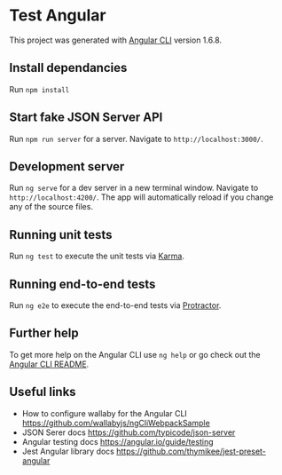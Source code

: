 # Test Angular

This project was generated with [Angular CLI](https://github.com/angular/angular-cli) version 1.6.8.

## Install dependancies

Run `npm install`

## Start fake JSON Server API

Run `npm run server` for a server. Navigate to `http://localhost:3000/`.

## Development server

Run `ng serve` for a dev server in a new terminal window. Navigate to `http://localhost:4200/`. The app will automatically reload if you change any of the source files.

## Running unit tests

Run `ng test` to execute the unit tests via [Karma](https://karma-runner.github.io).

## Running end-to-end tests

Run `ng e2e` to execute the end-to-end tests via [Protractor](http://www.protractortest.org/).

## Further help

To get more help on the Angular CLI use `ng help` or go check out the [Angular CLI README](https://github.com/angular/angular-cli/blob/master/README.md).

## Useful links

- How to configure wallaby for the Angular CLI <https://github.com/wallabyjs/ngCliWebpackSample>
- JSON Serer docs <https://github.com/typicode/json-server>
- Angular testing docs <https://angular.io/guide/testing>
- Jest Angular library docs <https://github.com/thymikee/jest-preset-angular>
